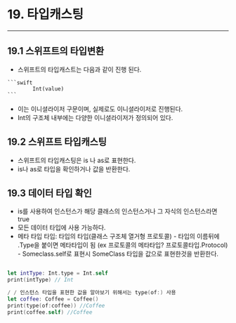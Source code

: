 # 19. 타입캐스팅
--- 
 
  ## 19.1 스위프트의 타입변환
  -  스위프트의 타입캐스트는 다음과 같이 진행 된다.
  
    ```swift
            Int(value)
    ```
  
  - 이는 이니셜라이저 구문이며, 실제로도 이니셜라이저로 진행된다.
  - Int의 구조체 내부에는 다양한 이니셜라이저가 정의되어 있다.
  

## 19.2 스위프트 타입캐스팅

- 스위프트의 타입캐스팅은 is 나 as로 표현한다.
- is나 as로 타입을 확인하거나 값을 반환한다.

## 19.3 데이터 타입 확인
- is를 사용하여 인스턴스가 해당 클래스의 인스턴스거나 그 자식의 인스턴스라면 true
- 모든 데이터 타입에 사용 가능하다.
- 메타 타입 타입: 타입의 타입(클래스 구조체 열거형 프로토콜)
         - 타입의 이름뒤에 .Type을 붙이면 메타타입이 됨
        (ex 프로토콜의 메타타입? 프로토콜타입.Protocol)
         - Someclass.self로 표현시 SomeClass 타입을 값으로 표현한것을 반환한다.

``` swift

let intType: Int.type = Int.self
print(intType) // Int

/ / 인스턴스 타입을 표현한 값을 알아보기 위해서는 type(of:) 사용
let coffee: Coffee = Coffee()
print(type(of:coffee)) //Coffee
print(coffee.self) //Coffee


```
